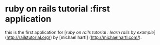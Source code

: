# ruby on rails tutorial :first application

this is the first application for
[*ruby on rails tutorial : learn rails by example*] (http://railstutorial.org/)
by [michael hartl] (http://michaelhartl.com/).

